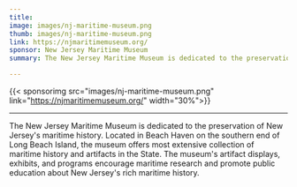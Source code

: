 ```yaml
---
title:
image: images/nj-maritime-museum.png
thumb: images/nj-maritime-museum.png
link: https://njmaritimemuseum.org/
sponsor: New Jersey Maritime Museum
summary: The New Jersey Maritime Museum is dedicated to the preservation of New Jersey's maritime history.

---
```

{{< sponsorimg src="images/nj-maritime-museum.png" link="https://njmaritimemuseum.org/" width="30%">}}

***

The New Jersey Maritime Museum is dedicated to the preservation of New Jersey's maritime history.  Located in Beach Haven on the southern end of Long Beach Island, the museum offers most extensive collection of maritime history and artifacts in the State. The museum's artifact displays, exhibits, and programs encourage maritime research and promote public education about New Jersey's rich maritime history.
